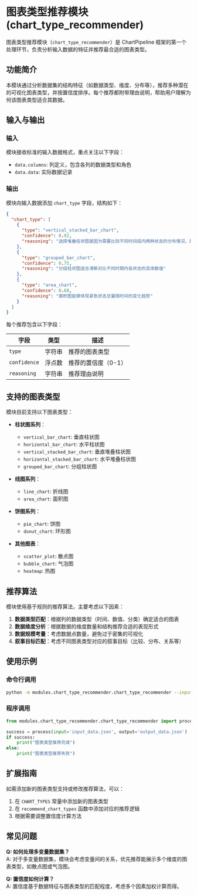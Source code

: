 # 图表类型推荐模块 (chart_type_recommender)

图表类型推荐模块（`chart_type_recommender`）是 ChartPipeline 框架的第一个处理环节，负责分析输入数据的特征并推荐最合适的图表类型。

## 功能简介

本模块通过分析数据集的结构特征（如数据类型、维度、分布等），推荐多种潜在的可视化图表类型，并按置信度排序。每个推荐都附带理由说明，帮助用户理解为何该图表类型适合其数据。

## 输入与输出

### 输入

模块接收标准的输入数据格式，重点关注以下字段：

- `data.columns`: 列定义，包含各列的数据类型和角色
- `data.data`: 实际数据记录

### 输出

模块向输入数据添加 `chart_type` 字段，结构如下：

```json
{
  "chart_type": [
    {
      "type": "vertical_stacked_bar_chart",
      "confidence": 0.92,
      "reasoning": "选择堆叠柱状图是因为需要比较不同时间段内两种状态的分布情况，同时展示总量变化趋势"
    },
    {
      "type": "grouped_bar_chart",
      "confidence": 0.75,
      "reasoning": "分组柱状图适合清晰对比不同时期内各状态的具体数值"
    },
    {
      "type": "area_chart",
      "confidence": 0.68,
      "reasoning": "面积图能够体现紧急状态总量随时间的变化趋势"
    }
  ]
}
```

每个推荐包含以下字段：

| 字段 | 类型 | 描述 |
|------|------|------|
| `type` | 字符串 | 推荐的图表类型 |
| `confidence` | 浮点数 | 推荐的置信度（0-1） |
| `reasoning` | 字符串 | 推荐理由说明 |

## 支持的图表类型

模块目前支持以下图表类型：

- **柱状图系列**：
  - `vertical_bar_chart`: 垂直柱状图
  - `horizontal_bar_chart`: 水平柱状图
  - `vertical_stacked_bar_chart`: 垂直堆叠柱状图
  - `horizontal_stacked_bar_chart`: 水平堆叠柱状图
  - `grouped_bar_chart`: 分组柱状图

- **线图系列**：
  - `line_chart`: 折线图
  - `area_chart`: 面积图

- **饼图系列**：
  - `pie_chart`: 饼图
  - `donut_chart`: 环形图

- **其他图表**：
  - `scatter_plot`: 散点图
  - `bubble_chart`: 气泡图
  - `heatmap`: 热图

## 推荐算法

模块使用基于规则的推荐算法，主要考虑以下因素：

1. **数据类型匹配**：根据列的数据类型（时间、数值、分类）确定适合的图表
2. **数据维度分析**：根据数据的维度数量和结构推荐合适的表现形式
3. **数据规模考量**：考虑数据点数量，避免过于密集的可视化
4. **叙事目标匹配**：考虑不同图表类型对应的叙事目标（比较、分布、关系等）

## 使用示例

### 命令行调用

```bash
python -m modules.chart_type_recommender.chart_type_recommender --input input_data.json --output output_data.json
```

### 程序调用

```python
from modules.chart_type_recommender.chart_type_recommender import process

success = process(input='input_data.json', output='output_data.json')
if success:
    print("图表类型推荐完成")
else:
    print("图表类型推荐失败")
```

## 扩展指南

如需添加新的图表类型支持或修改推荐算法，可以：

1. 在 `CHART_TYPES` 常量中添加新的图表类型
2. 在 `recommend_chart_types` 函数中添加对应的推荐逻辑
3. 根据需要调整置信度计算方法

## 常见问题

**Q: 如何处理多变量数据集？**  
A: 对于多变量数据集，模块会考虑变量间的关系，优先推荐能展示多个维度的图表类型，如散点图或气泡图。

**Q: 置信度如何计算？**  
A: 置信度基于数据特征与图表类型的匹配程度，考虑多个因素加权计算而得。 
